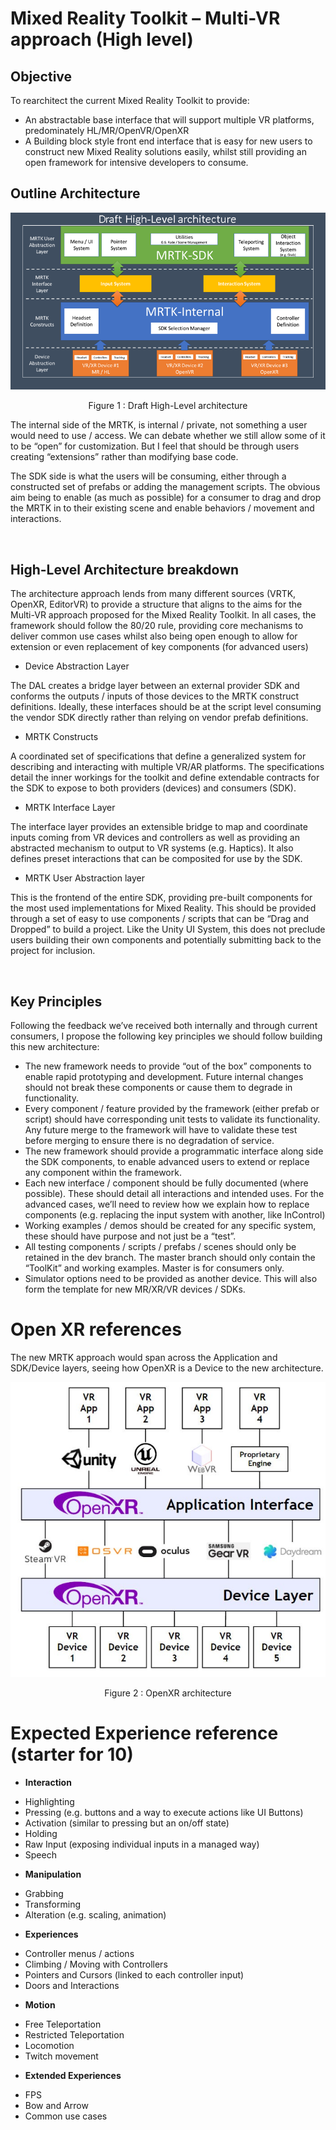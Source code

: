 # Mixed Reality Toolkit – Multi-VR approach (High level)

## Objective

To rearchitect the current Mixed Reality Toolkit to provide:

 * An abstractable base interface that will support multiple VR platforms, predominately HL/MR/OpenVR/OpenXR
 * A Building block style front end interface that is easy for new users to construct new Mixed Reality solutions easily, whilst still providing an open framework for intensive developers to consume.

## Outline Architecture

![](External/ReadMeImages/MRTK-vNext-HLA.png)
<div style="text-align:center"> Figure 1 : Draft High-Level architecture </div>

The internal side of the MRTK, is internal / private, not something a user would need to use / access.  We can debate whether we still allow some of it to be “open” for customization.  But I feel that should be through users creating “extensions” rather than modifying base code.

The SDK side is what the users will be consuming, either through a constructed set of prefabs or adding the management scripts.  The obvious aim being to enable (as much as possible) for a consumer to drag and drop the MRTK in to their existing scene and enable behaviors / movement and interactions.

 
## High-Level Architecture breakdown

The architecture approach lends from many different sources (VRTK, OpenXR, EditorVR) to provide a structure that aligns to the aims for the Multi-VR approach proposed for the Mixed Reality Toolkit.
In all cases, the framework should follow the 80/20 rule, providing core mechanisms to deliver common use cases whilst also being open enough to allow for extension or even replacement of key components (for advanced users)

 * Device Abstraction Layer

The DAL creates a bridge layer between an external provider SDK and conforms the outputs / inputs of those devices to the MRTK construct definitions.
Ideally, these interfaces should be at the script level consuming the vendor SDK directly rather than relying on vendor prefab definitions.

 * MRTK Constructs

A coordinated set of specifications that define a generalized system for describing and interacting with multiple VR/AR platforms.  The specifications detail the inner workings for the toolkit and define extendable contracts for the SDK to expose to both providers (devices) and consumers (SDK).

 * MRTK Interface Layer

The interface layer provides an extensible bridge to map and coordinate inputs coming from VR devices and controllers as well as providing an abstracted mechanism to output to VR systems (e.g. Haptics).  It also defines preset interactions that can be composited for use by the SDK.

 * MRTK User Abstraction layer

This is the frontend of the entire SDK, providing pre-built components for the most used implementations for Mixed Reality.  This should be provided through a set of easy to use components / scripts that can be “Drag and Dropped” to build a project.
Like the Unity UI System, this does not preclude users building their own components and potentially submitting back to the project for inclusion.

 
## Key Principles

Following the feedback we’ve received both internally and through current consumers, I propose the following key principles we should follow building this new architecture:

 * The new framework needs to provide “out of the box” components to enable rapid prototyping and development.  Future internal changes should not break these components or cause them to degrade in functionality.
 * Every component / feature provided by the framework (either prefab or script) should have corresponding unit tests to validate its functionality.  Any future merge to the framework will have to validate these test before merging to ensure there is no degradation of service.
 * The new framework should provide a programmatic interface along side the SDK components, to enable advanced users to extend or replace any component within the framework.
 * Each new interface / component should be fully documented (where possible). These should detail all interactions and intended uses.  For the advanced cases, we’ll need to review how we explain how to replace components (e.g. replacing the input system with another, like InControl)
 * Working examples / demos should be created for any specific system, these should have purpose and not just be a “test”.
 * All testing components / scripts / prefabs / scenes should only be retained in the dev branch.  The master branch should only contain the “ToolKit” and working examples.  Master is for consumers only.
 * Simulator options need to be provided as another device. This will also form the template for new MR/XR/VR devices / SDKs.
 
# Open XR references

The new MRTK approach would span across the Application and SDK/Device layers, seeing how OpenXR is a Device to the new architecture.

![](External/ReadMeImages/OpenXR-HLA.jpg)
<div style="text-align:center">Figure 2 : OpenXR architecture</div>

# Expected Experience reference (starter for 10)

 * **Interaction**

- Highlighting
- Pressing (e.g. buttons and a way to execute actions like UI Buttons)
- Activation (similar to pressing but an on/off state)
- Holding
- Raw Input (exposing individual inputs in a managed way)
- Speech

 * **Manipulation**

- Grabbing
- Transforming
- Alteration (e.g. scaling, animation)

 * **Experiences**

- Controller menus / actions
- Climbing / Moving with Controllers
- Pointers and Cursors (linked to each controller input)
- Doors and Interactions

 * **Motion**

- Free Teleportation
- Restricted Teleportation
- Locomotion
- Twitch movement

 * **Extended Experiences**

- FPS
- Bow and Arrow
- Common use cases
